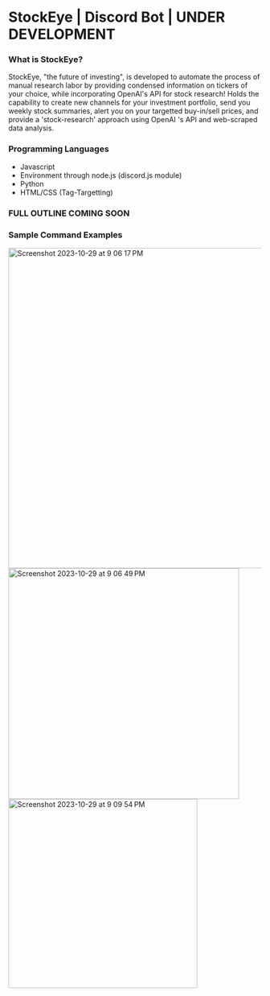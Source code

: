# StockEye | Discord Bot | UNDER DEVELOPMENT

### What is StockEye?

StockEye, "the future of investing", is developed to automate the process of manual research labor by providing condensed information on tickers of your choice, while incorporating OpenAI's API for stock research!
Holds the capability to create new channels for your investment portfolio, send you weekly stock summaries, alert you on your targetted buy-in/sell prices, and provide a 'stock-research' approach using OpenAI 's API and web-scraped data analysis.

### Programming Languages

- Javascript
- Environment through node.js (discord.js module)
- Python
- HTML/CSS (Tag-Targetting)

### FULL OUTLINE COMING SOON

### Sample Command Examples
<img width="637" alt="Screenshot 2023-10-29 at 9 06 17 PM" src="https://github.com/devp19/StockEye/assets/146687531/4da78c6b-1fe8-4e00-a23f-82e52b232aa9">

<img width="459" alt="Screenshot 2023-10-29 at 9 06 49 PM" src="https://github.com/devp19/StockEye/assets/146687531/35e9cb59-4092-44ae-8813-620912839e36">

<img width="376" alt="Screenshot 2023-10-29 at 9 09 54 PM" src="https://github.com/devp19/StockEye/assets/146687531/e9051613-202f-4152-b0f1-a1ffd44bc09e">
